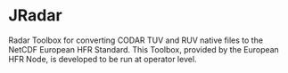 # JRadar
Radar Toolbox for converting CODAR TUV and RUV native files to the NetCDF European HFR Standard. This Toolbox, provided by the European HFR Node, is developed to be run at operator level.